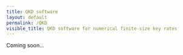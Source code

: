 ```yaml
---
title: QKD software
layout: default
permalink: /QKD
visible_title: QKD software for numerical finite-size key rates
---
```


Coming soon...
